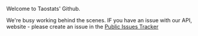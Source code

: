 Welcome to Taostats' Github.

We're busy working behind the scenes.  IF you have an issue with our API, website - please create an issue in the [Public Issues Tracker](https://github.com/taostat/public-issues-tracker)

